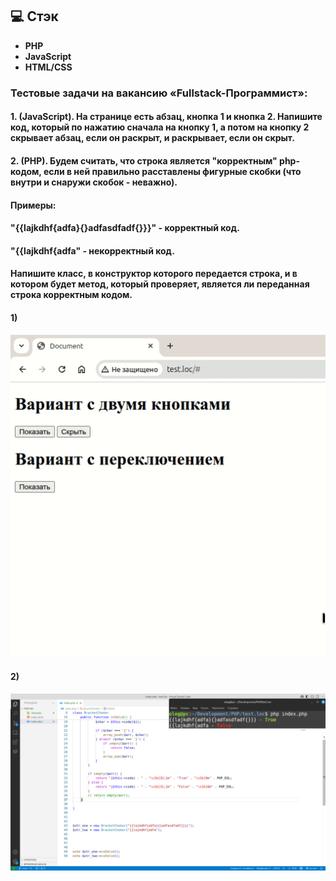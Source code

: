 ## :computer: Стэк
- **PHP**
- **JavaScript**
- **HTML/CSS**


###  Тестовые задачи на вакансию «Fullstack-Программист»:

#### 1. (JavaScript). На странице есть абзац, кнопка 1 и кнопка  2. Напишите код, который по нажатию сначала на кнопку 1, а потом на кнопку 2 скрывает абзац, если он раскрыт, и раскрывает, если он скрыт.

#### 2. (PHP). Будем считать, что строка является "корректным" php-кодом, если в ней правильно расставлены фигурные скобки (что внутри и снаружи скобок - неважно).
#### Примеры:
#### "{{lajkdhf{adfa}{}adfasdfadf{}}}" - корректный код.
#### "{{lajkdhf{adfa" - некорректный код.
#### Напишите класс, в конструктор которого передается строка, и в котором будет метод, который проверяет, является ли переданная строка корректным кодом.
#### 1)

<p align="center">
    <img  src="/toggle.gif">
</p>

#### 2)

<p align="center">
    <img  src="/checker.png">
</p>





